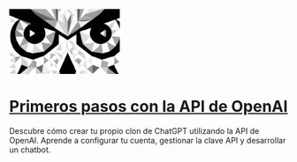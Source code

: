 <img src="./logo.png" alt="logo" width="200"/>

# [Primeros pasos con la API de OpenAI](https://ojosdemochuelo.net/primeros-pasos/)

Descubre cómo crear tu propio clon de ChatGPT utilizando la API de OpenAI. Aprende a configurar tu cuenta, gestionar la clave API y desarrollar un chatbot.
